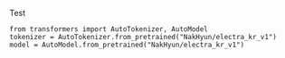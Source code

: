 Test

    from transformers import AutoTokenizer, AutoModel      
    tokenizer = AutoTokenizer.from_pretrained("NakHyun/electra_kr_v1")    
    model = AutoModel.from_pretrained("NakHyun/electra_kr_v1")
